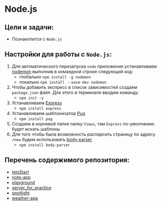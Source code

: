 # Node.js

Цели и задачи:
-
- Познакопится с `Node.js`

Настройки для работы с `Node.js`:
-
1. Для автоматического перезапуска `node` приложения устанавливаем [nodemon](https://www.npmjs.com/package/nodemon) выполнив в командной строке следующий код:
   * глобально `npm install -g nodemon`
   * локально `npm install --save-dev nodemon`
2. Чтобы добавить экспресс в список зависимостей создаем `package.json` файл. Для этого в терминале вводим команду:
   * `npm init -y`
3. Устанавливаем [Express](https://www.npmjs.com/package/express)
   * `npm install express`
4. Устанавливаем шаблонизатор [Pug](https://www.npmjs.com/package/pug)
   * `npm install pug`
5. Создаем в корневой папке папку `Views`, там `Express` по-умолчанию будет искать шаблоны
6. Для того чтобы была возможность распарсить страницу по адресу `/new` будем использовать [body-parser](https://www.npmjs.com/package/body-parser)
   * `npm install body-parser`


Перечень содержимого репозитория:
-
* [letsStart](https://github.com/SetMiller/Node.js/tree/master/course/letsStart)
* [note-app](https://github.com/SetMiller/Node.js/tree/master/course/note-app)
* [playground](https://github.com/SetMiller/Node.js/tree/master/course/playground)
* [server_for_practice](https://github.com/SetMiller/Node.js/tree/master/course/server_for_practice/ver%200.2)
* [spotlight](https://github.com/SetMiller/Node.js/tree/master/course/spotlight)
* [weather-app](https://github.com/SetMiller/Node.js/tree/master/course/weather-app)